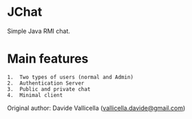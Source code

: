 JChat
=====

Simple Java RMI chat.

# Main features

	1.	Two types of users (normal and Admin)   
	2.	Authentication Server
	3.	Public and private chat
	4.	Minimal client  

Original author: Davide Vallicella (vallicella.davide@gmail.com)